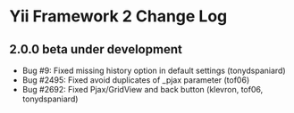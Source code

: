 Yii Framework 2 Change Log
==========================

2.0.0 beta under development
----------------------------
- Bug #9: Fixed missing history option in default settings (tonydspaniard)
- Bug #2495: Fixed avoid duplicates of _pjax parameter (tof06)
- Bug #2692: Fixed Pjax/GridView and back button (klevron, tof06, tonydspaniard)